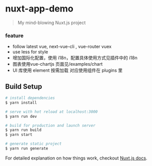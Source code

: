 # nuxt-app-demo

> My mind-blowing Nuxt.js project

### feature

- follow latest vue, next-vue-cli , vue-router vuex 
- use less for style
- 增加国际化配置，使用 i18n，配置具体使用方式见插件中的 i18n 
- 图表使用vue-chartjs 页面见/examples/chart
- UI 库使用 element 按需加载 对应使用组件在 plugins 里

## Build Setup

``` bash
# install dependencies
$ yarn install

# serve with hot reload at localhost:3000
$ yarn run dev

# build for production and launch server
$ yarn run build
$ yarn start

# generate static project
$ yarn run generate
```

For detailed explanation on how things work, checkout [Nuxt.js docs](https://nuxtjs.org).
